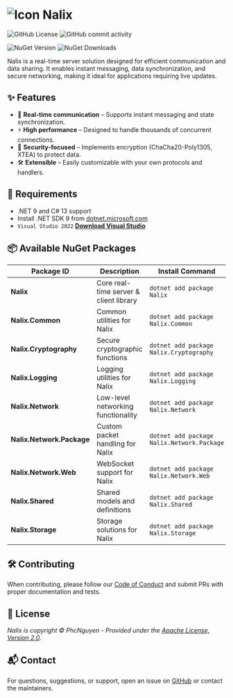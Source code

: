 # ![Icon](https://raw.githubusercontent.com/phcnguyen/Notio/refs/heads/master/assets/Nalix.ico) **Nalix**

![GitHub License](https://img.shields.io/github/license/phcnguyen/Nalix)
![GitHub commit activity](https://img.shields.io/github/commit-activity/m/phcnguyen/Nalix)

![NuGet Version](https://img.shields.io/nuget/v/Nalix)
![NuGet Downloads](https://img.shields.io/nuget/dt/Nalix?logo=nuget)

Nalix is a real-time server solution designed for efficient communication and data sharing. It enables instant messaging, data synchronization, and secure networking, making it ideal for applications requiring live updates.

## ✨ Features

- 🔄 **Real-time communication** – Supports instant messaging and state synchronization.
- ⚡ **High performance** – Designed to handle thousands of concurrent connections.
- 🔐 **Security-focused** – Implements encryption (ChaCha20-Poly1305, XTEA) to protect data.
- 🛠️ **Extensible** – Easily customizable with your own protocols and handlers.

## 🔧 Requirements

- .NET 9 and C# 13 support
- Install .NET SDK 9 from [dotnet.microsoft.com](https://dotnet.microsoft.com/)
- `Visual Studio 2022` [**Download Visual Studio**](https://visualstudio.microsoft.com/downloads/)

## 📦 Available NuGet Packages

| Package ID                |Description                             | Install Command                            |
|---------------------------|----------------------------------------|--------------------------------------------|
| **Nalix**                 | Core real-time server & client library | `dotnet add package Nalix`                 |
| **Nalix.Common**          | Common utilities for Nalix             | `dotnet add package Nalix.Common`          |
| **Nalix.Cryptography**    | Secure cryptographic functions         | `dotnet add package Nalix.Cryptography`    |
| **Nalix.Logging**         | Logging utilities for Nalix            | `dotnet add package Nalix.Logging`         |
| **Nalix.Network**         | Low-level networking functionality     | `dotnet add package Nalix.Network`         |
| **Nalix.Network.Package** | Custom packet handling for Nalix       | `dotnet add package Nalix.Network.Package` |
| **Nalix.Network.Web**     | WebSocket support for Nalix            | `dotnet add package Nalix.Network.Web`     |
| **Nalix.Shared**          | Shared models and definitions          | `dotnet add package Nalix.Shared`          |
| **Nalix.Storage**         | Storage solutions for Nalix            | `dotnet add package Nalix.Storage`         |

## 🛠️ Contributing

When contributing, please follow our [Code of Conduct](CODE_OF_CONDUCT.md) and submit PRs with proper documentation and tests.

## 📜 License

_Nalix is copyright &copy; PhcNguyen - Provided under the [Apache License, Version 2.0](http://apache.org/licenses/LICENSE-2.0.html)._

## 📬 Contact

For questions, suggestions, or support, open an issue on [GitHub](https://github.com/phcnguyen/Nalix/issues) or contact the maintainers.
